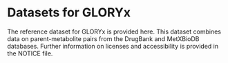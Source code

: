 # Datasets for GLORYx
The reference dataset for GLORYx is provided here. This dataset combines data on parent-metabolite pairs from the DrugBank and MetXBioDB databases. Further information on licenses and accessibility is provided in the NOTICE file.
